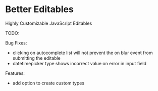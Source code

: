 # Better Editables
Highly Customizable JavaScript Editables



TODO:

Bug Fixes:
- clicking on autocomplete list will not prevent the on blur event from submitting the editable
- datetimepicker type shows incorrect value on error in input field

Features:
- add option to create custom types
